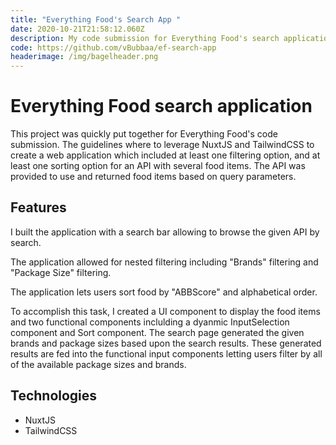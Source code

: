```yaml
---
title: "Everything Food's Search App "
date: 2020-10-21T21:58:12.060Z
description: My code submission for Everything Food's search application
code: https://github.com/vBubbaa/ef-search-app
headerimage: /img/bagelheader.png
---
```


# Everything Food search application

This project was quickly put together for Everything Food's code submission. The guidelines where to leverage NuxtJS and TailwindCSS to create a web application which included at least one filtering option, and at least one sorting option for an API with several food items. The API was provided to use and returned food items based on query parameters.

## Features

I built the application with a search bar allowing to browse the given API by search.

The application allowed for nested filtering including "Brands" filtering and "Package Size" filtering.

The application lets users sort food by "ABBScore" and alphabetical order.

To accomplish this task, I created a UI component to display the food items and two functional components inclulding a dyanmic InputSelection component and Sort component. The search page generated the given brands and package sizes based upon the search results. These generated results are fed into the functional input components letting users filter by all of the available package sizes and brands.

## Technologies

- NuxtJS
- TailwindCSS
